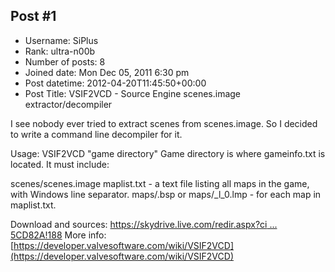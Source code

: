 ## Post #1
- Username: SiPlus
- Rank: ultra-n00b
- Number of posts: 8
- Joined date: Mon Dec 05, 2011 6:30 pm
- Post datetime: 2012-04-20T11:45:50+00:00
- Post Title: VSIF2VCD - Source Engine scenes.image extractor/decompiler

I see nobody ever tried to extract scenes from scenes.image. So I decided to write a command line decompiler for it.

Usage: VSIF2VCD "game directory"
Game directory is where gameinfo.txt is located. It must include:

scenes/scenes.image
maplist.txt - a text file listing all maps in the game, with Windows line separator.
maps/<map name>.bsp or maps/<map name>_l_0.lmp - for each map in maplist.txt.

Download and sources: [https://skydrive.live.com/redir.aspx?ci ... 5CD82A!188](https://skydrive.live.com/redir.aspx?cid=65b4d1e61b5cd82a&resid=65B4D1E61B5CD82A!918&parid=65B4D1E61B5CD82A!188)
More info: [https://developer.valvesoftware.com/wiki/VSIF2VCD](https://developer.valvesoftware.com/wiki/VSIF2VCD)
